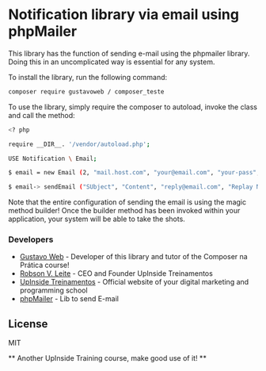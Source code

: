 # Notification library via email using phpMailer

This library has the function of sending e-mail using the phpmailer library. Doing this in an uncomplicated way is essential for any system.

To install the library, run the following command:

```sh
composer require gustavoweb / composer_teste
```

To use the library, simply require the composer to autoload, invoke the class and call the method:

```sh
<? php

require __DIR__. '/vendor/autoload.php';

USE Notification \ Email;

$ email = new Email (2, "mail.host.com", "your@email.com", "your-pass", "smtp secure (tls / ssl)", "port (587)", "from@email.com", "From Name");

$ email-> sendEmail ("SUbject", "Content", "reply@email.com", "Replay Name", "address@email.com", "Address Name");
```

Note that the entire configuration of sending the email is using the magic method builder! Once the builder method has been invoked within your application, your system will be able to take the shots.

### Developers

- [Gustavo Web] - Developer of this library and tutor of the Composer na Prática course!
- [Robson V. Leite] - CEO and Founder UpInside Treinamentos
- [UpInside Treinamentos] - Official website of your digital marketing and programming school
- [phpMailer] - Lib to send E-mail

## License

MIT

** Another UpInside Training course, make good use of it! **

[//]: #
[gustavo web]: <mailto: gustavo@upinside.com.br>
[robson v. leite]: <mailto: robson@upinside.com.br>
[upinside treinamentos]: https://www.upinside.com.br
[phpmailer]: https://github.com/PHPMailer/PHPMailer
